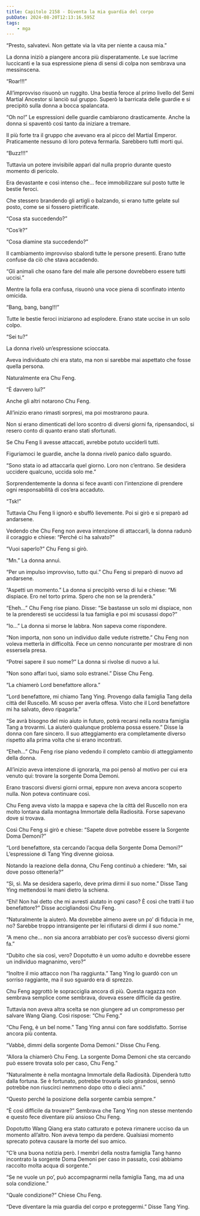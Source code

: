 ```yaml
---
title: Capitolo 2158 - Diventa la mia guardia del corpo
pubDate: 2024-08-20T12:13:16.595Z
tags:
    - mga
---
```



“Presto, salvatevi. Non gettate via la vita per niente a causa mia.”


La donna iniziò a piangere ancora più disperatamente. Le sue lacrime luccicanti e la sua espressione piena di sensi di colpa non sembrava una messinscena.


“Roar!!!”


All’improvviso risuonò un ruggito. Una bestia feroce al primo livello del Semi Martial Ancestor si lanciò sul gruppo. Superò la barricata delle guardie e si precipitò sulla donna a bocca spalancata.


“Oh no!” Le espressioni delle guardie cambiarono drasticamente. Anche la donna si spaventò così tanto da iniziare a tremare.


Il più forte tra il gruppo che avevano era al picco del Martial Emperor. Praticamente nessuno di loro poteva fermarla. Sarebbero tutti morti qui.


“Buzz!!!”


Tuttavia un potere invisibile apparì dal nulla proprio durante questo momento di pericolo.


Era devastante e così intenso che… fece immobilizzare sul posto tutte le bestie feroci.


Che stessero brandendo gli artigli o balzando, si erano tutte gelate sul posto, come se si fossero pietrificate.


“Cosa sta succedendo?”


“Cos’è?”

“Cosa diamine sta succedendo?”


Il cambiamento improvviso sbalordì tutte le persone presenti. Erano tutte confuse da ciò che stava accadendo.


“Gli animali che osano fare del male alle persone dovrebbero essere tutti uccisi.”


Mentre la folla era confusa, risuonò una voce piena di sconfinato intento omicida.


“Bang, bang, bang!!!”


Tutte le bestie feroci iniziarono ad esplodere. Erano state uccise in un solo colpo.


“Sei tu?”


La donna rivelò un’espressione scioccata.


Aveva individuato chi era stato, ma non si sarebbe mai aspettato che fosse quella persona.


Naturalmente era Chu Feng.


“È davvero lui?”


Anche gli altri notarono Chu Feng.


All’inizio erano rimasti sorpresi, ma poi mostrarono paura.


Non si erano dimenticati del loro scontro di diversi giorni fa, ripensandoci, si resero conto di quanto erano stati sfortunati.

Se Chu Feng li avesse attaccati, avrebbe potuto ucciderli tutti.


Figuriamoci le guardie, anche la donna rivelò panico dallo sguardo.

“Sono stata io ad attaccarla quel giorno. Loro non c’entrano. Se desidera uccidere qualcuno, uccida solo me.”

Sorprendentemente la donna si fece avanti con l’intenzione di prendere ogni responsabilità di cos’era accaduto.


“Tsk!”


Tuttavia Chu Feng li ignorò e sbuffò lievemente. Poi si girò e si preparò ad andarsene.


Vedendo che Chu Feng non aveva intenzione di attaccarli, la donna radunò il coraggio e chiese: “Perché ci ha salvato?”


“Vuoi saperlo?” Chu Feng si girò.

“Mn.” La donna annuì.


“Per un impulso improvviso, tutto qui.” Chu Feng si preparò di nuovo ad andarsene.

“Aspetti un momento.” La donna si precipitò verso di lui e chiese: “Mi dispiace. Ero nel torto prima. Spero che non se la prenderà.”


“Eheh…” Chu Feng rise piano. Disse: “Se bastasse un solo mi dispiace, non te la prenderesti se uccidessi la tua famiglia e poi mi scusassi dopo?”


“Io…” La donna si morse le labbra. Non sapeva come rispondere.


“Non importa, non sono un individuo dalle vedute ristrette.” Chu Feng non voleva metterla in difficoltà. Fece un cenno noncurante per mostrare di non essersela presa.


“Potrei sapere il suo nome?” La donna si rivolse di nuovo a lui.

“Non sono affari tuoi, siamo solo estranei.” Disse Chu Feng.


“La chiamerò Lord benefattore allora.”


“Lord benefattore, mi chiamo Tang Ying. Provengo dalla famiglia Tang della città del Ruscello. Mi scuso per averla offesa. Visto che il Lord benefattore mi ha salvato, devo ripagarla.”

“Se avrà bisogno del mio aiuto in futuro, potrà recarsi nella nostra famiglia Tang a trovarmi. La aiuterò qualunque problema possa essere.” Disse la donna con fare sincero. Il suo atteggiamento era completamente diverso rispetto alla prima volta che si erano incontrati.


“Eheh…” Chu Feng rise piano vedendo il completo cambio di atteggiamento della donna.


All’inizio aveva intenzione di ignorarla, ma poi pensò al motivo per cui era venuto qui: trovare la sorgente Doma Demoni.


Erano trascorsi diversi giorni ormai, eppure non aveva ancora scoperto nulla. Non poteva continuare così.


Chu Feng aveva visto la mappa e sapeva che la città del Ruscello non era molto lontana dalla montagna Immortale della Radiosità. Forse sapevano dove si trovava.


Così Chu Feng si girò e chiese: “Sapete dove potrebbe essere la Sorgente Doma Demoni?”


“Lord benefattore, sta cercando l’acqua della Sorgente Doma Demoni?” L’espressione di Tang Ying divenne gioiosa.


Notando la reazione della donna, Chu Feng continuò a chiedere: “Mn, sai dove posso ottenerla?”

“Sì, sì. Ma se desidera saperlo, deve prima dirmi il suo nome.” Disse Tang Ying mettendosi le mani dietro la schiena.


“Ehi! Non hai detto che mi avresti aiutato in ogni caso? È così che tratti il tuo benefattore?” Disse accigliandosi Chu Feng.


“Naturalmente la aiuterò. Ma dovrebbe almeno avere un po’ di fiducia in me, no? Sarebbe troppo intransigente per lei rifiutarsi di dirmi il suo nome.”

“A meno che… non sia ancora arrabbiato per cos’è successo diversi giorni fa.”

“Dubito che sia così, vero? Dopotutto è un uomo adulto e dovrebbe essere un individuo magnanimo, vero?”

“Inoltre il mio attacco non l’ha raggiunta.” Tang Ying lo guardò con un sorriso raggiante, ma il suo sguardo era di sprezzo.


Chu Feng aggrottò le sopracciglia ancora di più. Questa ragazza non sembrava semplice come sembrava, doveva essere difficile da gestire.

Tuttavia non aveva altra scelta se non giungere ad un compromesso per salvare Wang Qiang. Così rispose: “Chu Feng.”


“Chu Feng, è un bel nome.” Tang Ying annuì con fare soddisfatto. Sorrise ancora più contenta.


“Vabbè, dimmi della sorgente Doma Demoni.” Disse Chu Feng.

“Allora la chiamerò Chu Feng. La sorgente Doma Demoni che sta cercando può essere trovata solo per caso, Chu Feng.”


“Naturalmente è nella montagna Immortale della Radiosità. Dipenderà tutto dalla fortuna. Se è fortunato, potrebbe trovarla solo girandosi, sennò potrebbe non riuscirci nemmeno dopo otto o dieci anni.”

“Questo perché la posizione della sorgente cambia sempre.”


“È così difficile da trovare?” Sembrava che Tang Ying non stesse mentendo e questo fece diventare più ansioso Chu Feng.


Dopotutto Wang Qiang era stato catturato e poteva rimanere ucciso da un momento all’altro. Non aveva tempo da perdere. Qualsiasi momento sprecato poteva causare la morte del suo amico.


“C’è una buona notizia però. I membri della nostra famiglia Tang hanno incontrato la sorgente Doma Demoni per caso in passato, così abbiamo raccolto molta acqua di sorgente.”


“Se ne vuole un po’, può accompagnarmi nella famiglia Tang, ma ad una sola condizione.”

“Quale condizione?” Chiese Chu Feng.


“Deve diventare la mia guardia del corpo e proteggermi.” Disse Tang Ying.

